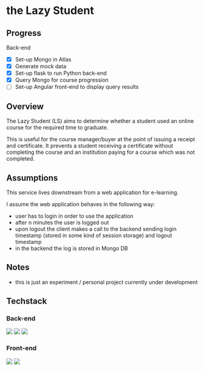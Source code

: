 # the Lazy Student

## Progress

Back-end
- [x] Set-up Mongo in Atlas
- [x] Generate mock data
- [x] Set-up flask to run Python back-end
- [x] Query Mongo for course progression
- [ ] Set-up Angular front-end to display query results

## Overview

The Lazy Student (LS) aims to determine whether a student used an online course for the required time to graduate.

This is useful for the course manager/buyer at the point of issuing a receipt and certificate. It prevents a student receiving a certificate without completing the course and an institution paying for a course which was not completed.

## Assumptions

This service lives downstream from a web application for e-learning. 

I assume the web application behaves in the following way:
- user has to login in order to use the application
- after n minutes the user is logged out
- upon logout the client makes a call to the backend sending login timestamp (stored in some kind of session storage) and logout timestamp
- in the backend the log is stored in Mongo DB

## Notes

-   this is just an experiment / personal project currently under development
<!--
## Tried it yourself locally

**Requirements**: git, node, npm, postgreSQL, redis

1. Clone the repo
2. Set-up your secrets.json file based on the
   [provided example](https://github.com/Tinux-18/GnD/blob/main/secrets_example.json)
3. Set-up your database with `createdb <database_name>`
4. Create the tables from
   [setup.sql](https://github.com/Tinux-18/GnD/blob/main/server/sql/setup.sql)
5. Install npm packages with `npm i`
6. Start the client with `npm run dev:client`
7. Start Redis with `redis-server --daemonize yes`
8. Start the server with `npm start`

-->
## Techstack

### Back-end

![](https://img.shields.io/badge/-Python-3776AB?logo=Node.js&logoColor=white)
![](https://img.shields.io/badge/-MongoDB-7A248?logo=PostgreSQL&logoColor=white)
![](https://img.shields.io/badge/-Flask-000000?logo=Flask&logoColor=white) 

### Front-end

![](https://img.shields.io/badge/-Angular-DD0031?logo=react&logoColor=white)
![](https://img.shields.io/badge/-ReactiveX-B7178C?logo=redux&logoColor=white)
<!--
## Features

**User registration**

-   forms for login, registration and password reset
-   client side form validation
-   password reset using AWS SES
-   separate user profiles for shoppers and NGO admins
-->
